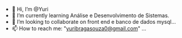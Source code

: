 - 👋 Hi, I’m @Yuri
- 🌱 I’m currently learning Análise e Desenvolvimento de Sistemas.
- 💞️ I’m looking to collaborate on front end e banco de dados mysql...
- 📫 How to reach me: "yuribragasouza0@gmail.com" ...

<!---
Yuribs10/Yuribs10 is a ✨ special ✨ repository because its `README.md` (this file) appears on your GitHub profile.
You can click the Preview link to take a look at your changes.
--->
